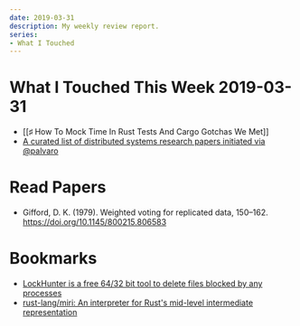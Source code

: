 ```yaml
---
date: 2019-03-31
description: My weekly review report.
series:
- What I Touched
---
```


# What I Touched This Week 2019-03-31


* [[♯ How To Mock Time In Rust Tests And Cargo Gotchas We Met]]
* [A curated list of distributed systems research papers initiated via @palvaro](https://twitter.com/palvaro/status/1109257164235763712?s=09)

# Read Papers

* Gifford, D. K. (1979). Weighted voting for replicated data, 150–162. https://doi.org/10.1145/800215.806583

# Bookmarks

* [LockHunter is a free 64/32 bit tool to delete files blocked by any processes](https://lockhunter.com/)
* [rust-lang/miri: An interpreter for Rust's mid-level intermediate representation](https://github.com/rust-lang/miri)
